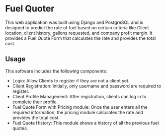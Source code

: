 # Fuel Quoter
This web application was built using Django and PostgreSQL and is designed to predict the rate of fuel based on certain criteria like Client location, client history, gallons requested, and company profit margin. It provides a Fuel Quote Form that calculates the rate and provides the total cost.
## Usage
This software includes the following components:

* Login: Allow Clients to register if they are not a client yet.
* Client Registration: Initially, only username and password are required to register.
* Client Profile Management: After registration, clients can log in to complete their profile.
* Fuel Quote Form with Pricing module: Once the user enters all the required information, the pricing module calculates the rate and provides the total cost.
* Fuel Quote History: This module shows a history of all the previous fuel quotes.
